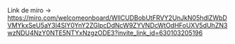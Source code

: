 Link de miro -> https://miro.com/welcomeonboard/WllCUDBobUtFRVY2UnJkN05hdlZWbDVMYkxSeU5aY3l4SlY0YnY2ZGlpcDdNcW9ZYVNDcWtOdHFoUXV5dUhZN3wzNDU4NzY0NTE5NTYxNzgzODE3?invite_link_id=630103205196
